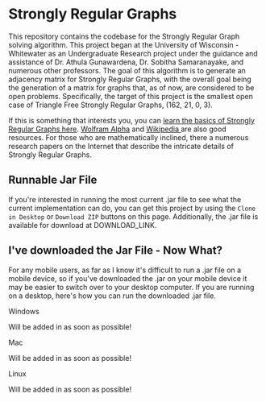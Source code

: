 <h1> Strongly Regular Graphs </h1>
This repository contains the codebase for the Strongly Regular Graph solving algorithm.  This project began at the University of Wisconsin - Whitewater as an Undergraduate Research project under the guidance and assistance of Dr. Athula Gunawardena, Dr. Sobitha Samaranayake, and numerous other professors.  The goal of this algorithm is to generate an adjacency matrix for Strongly Regular Graphs, with the overall goal being the generation of a matrix for graphs that, as of now, are considered to be open problems.  Specifically, the target of this project is the smallest open case of Triangle Free Strongly Regular Graphs, (162, 21, 0, 3).

If this is something that interests you, you can <a href = "http://hansnet.flnet.org/learn-srgs">learn the basics of Strongly Regular Graphs here</a>.  <a href = "http://mathworld.wolfram.com/StronglyRegularGraph.html">Wolfram Alpha</a> and <a href = "http://en.wikipedia.org/wiki/Strongly_regular_graph"> Wikipedia </a> are also good resources.  For those who are mathematically inclined, there a numerous research papers on the Internet that describe the intricate details of Strongly Regular Graphs.

<h2> Runnable Jar File </h2>

If you're interested in running the most current .jar file to see what the current implementation can do, you can get this project by using the <code>Clone in Desktop</code> or <code>Download ZIP</code> buttons on this page.  Additionally, the .jar file is available for download at DOWNLOAD_LINK.

<h2> I've downloaded the Jar File - Now What? </h2>

For any mobile users, as far as I know it's difficult to run a .jar file on a mobile device, so if you've downloaded the .jar on your mobile device it may be easier to switch over to your desktop computer.  If you are running on a desktop, here's how you can run the downloaded .jar file.

Windows

Will be added in as soon as possible!

Mac

Will be added in as soon as possible!

Linux

Will be added in as soon as possible!